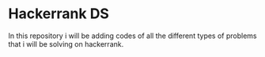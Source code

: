 # Hackerrank DS
In this repository i will be adding codes of all the different types of problems that i will be solving on hackerrank.
